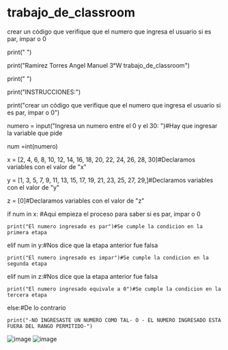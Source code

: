 # trabajo_de_classroom
crear un código que verifique que el numero que ingresa el usuario si es par, impar o 0

print(" ")

print("Ramirez Torres Angel Manuel 3°W trabajo_de_classroom")

print(" ")

print("INSTRUCCIONES:")

print("crear un código que verifique que el numero que ingresa el usuario si es par, impar o 0")

numero = input("Ingresa un numero entre el 0 y el 30:     ")#Hay que ingresar la variable que pide

num =int(numero)

x = [2, 4, 6, 8, 10, 12, 14, 16, 18, 20, 22, 24, 26, 28, 30]#Declaramos variables con el valor de "x"

y = [1, 3, 5, 7, 9, 11, 13, 15, 17, 19, 21, 23, 25, 27, 29,]#Declaramos variables con el valor de "y"

z = [0]#Declaramos variables con el valor de "z"

if num in x: #Aqui empieza el proceso para saber si es par, impar o 0

    print("El numero ingresado es par")#Se cumple la condicion en la primera etapa 

elif num in y:#Nos dice que la etapa anterior fue falsa

    print("El numero ingresado es impar")#Se cumple la condicion en la segunda etapa

elif num in z:#Nos dice que la etapa anterior fue falsa

    print("El numero ingresado equivale a 0")#Se cumple la condicion en la tercera etapa

else:#De lo contrario

    print("-NO INGRESASTE UN NUMERO COMO TAL- O - EL NUMERO INGRESADO ESTA FUERA DEL RANGO PERMITIDO-")

![image](https://github.com/user-attachments/assets/af6ad409-968d-43bf-a58e-ecf6fddc227b)
![image](https://github.com/user-attachments/assets/21cba884-304d-46fa-87d3-35c162d91f4f)
